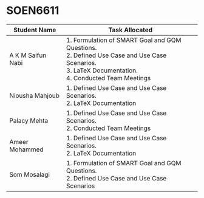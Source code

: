# SOEN6611



| Student Name  | Task Allocated |
| -------- | -------- |
| A K M Saifun Nabi    | 1. Formulation of SMART Goal and GQM Questions.<br>2. Defined Use Case and Use Case Scenarios.<br>3. LaTeX Documentation.<br>4. Conducted Team Meetings|
| Niousha Mahjoub    |1. Defined Use Case and Use Case Scenarios.<br>2. LaTeX Documentation|
| Palacy Mehta     |1. Defined Use Case and Use Case Scenarios.<br>2. Conducted Team Meetings|
|Ameer Mohammed |1. Defined Use Case and Use Case Scenarios.<br>2. LaTeX Documentation |
| Som Mosalagi| 1. Formulation of SMART Goal and GQM Questions.<br>2. Defined Use Case and Use Case Scenarios |
